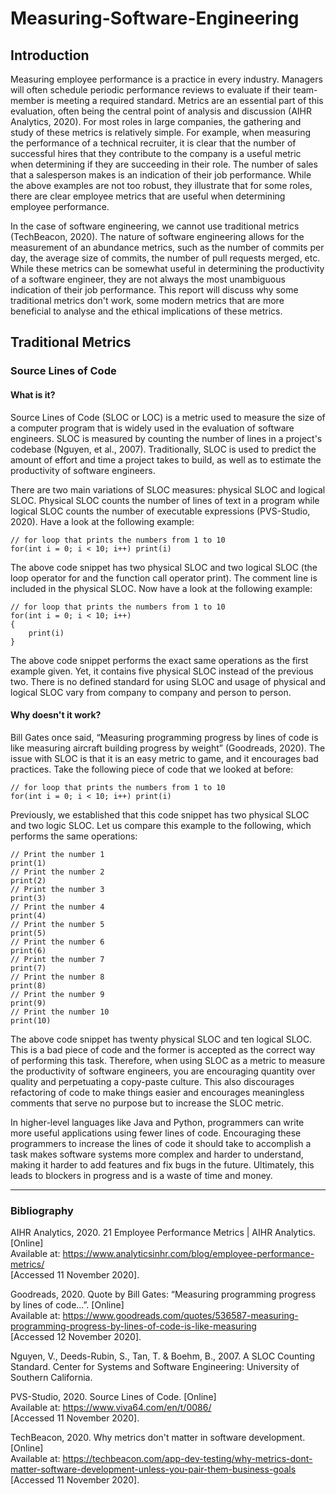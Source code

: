 # Measuring-Software-Engineering
## Introduction
Measuring employee performance is a practice in every industry. Managers will often schedule periodic performance reviews to evaluate if their team-member is meeting a required standard. Metrics are an essential part of this evaluation, often being the central point of analysis and discussion (AIHR Analytics, 2020). For most roles in large companies, the gathering and study of these metrics is relatively simple. For example, when measuring the performance of a technical recruiter, it is clear that the number of successful hires that they contribute to the company is a useful metric when determining if they are succeeding in their role. The number of sales that a salesperson makes is an indication of their job performance. While the above examples are not too robust, they illustrate that for some roles, there are clear employee metrics that are useful when determining employee performance.  

In the case of software engineering, we cannot use traditional metrics (TechBeacon, 2020). The nature of software engineering allows for the measurement of an abundance metrics, such as the number of commits per day, the average size of commits, the number of pull requests merged, etc. While these metrics can be somewhat useful in determining the productivity of a software engineer, they are not always the most unambiguous indication of their job performance. This report will discuss why some traditional metrics don't work, some modern metrics that are more beneficial to analyse and the ethical implications of these metrics. 

## Traditional Metrics
### Source Lines of Code
#### What is it?
Source Lines of Code (SLOC or LOC) is a metric used to measure the size of a computer program that is widely used in the evaluation of software engineers. SLOC is measured by counting the number of lines in a project's codebase (Nguyen, et al., 2007). Traditionally, SLOC is used to predict the amount of effort and time a project takes to build, as well as to estimate the productivity of software engineers.  

There are two main variations of SLOC measures: physical SLOC and logical SLOC. Physical SLOC counts the number of lines of text in a program while logical SLOC counts the number of executable expressions (PVS-Studio, 2020). Have a look at the following example:  

```
// for loop that prints the numbers from 1 to 10
for(int i = 0; i < 10; i++) print(i)
```
The above code snippet has two physical SLOC and two logical SLOC (the loop operator for and the function call operator print). The comment line is included in the physical SLOC. Now have a look at the following example:

```
// for loop that prints the numbers from 1 to 10
for(int i = 0; i < 10; i++) 
{
    print(i)
}
```
The above code snippet performs the exact same operations as the first example given. Yet, it contains five physical SLOC instead of the previous two. There is no defined standard for using SLOC and usage of physical and logical SLOC vary from company to company and person to person.

#### Why doesn't it work?
Bill Gates once said, “Measuring programming progress by lines of code is like measuring aircraft building progress by weight” (Goodreads, 2020). The issue with SLOC is that it is an easy metric to game, and it encourages bad practices. Take the following piece of code that we looked at before:  

```
// for loop that prints the numbers from 1 to 10
for(int i = 0; i < 10; i++) print(i)
```
Previously, we established that this code snippet has two physical SLOC and two logic SLOC. Let us compare this example to the following, which performs the same operations:
```
// Print the number 1
print(1)
// Print the number 2
print(2)
// Print the number 3
print(3)
// Print the number 4
print(4)
// Print the number 5
print(5)
// Print the number 6
print(6)
// Print the number 7
print(7)
// Print the number 8
print(8)
// Print the number 9
print(9)
// Print the number 10
print(10)
```
The above code snippet has twenty physical SLOC and ten logical SLOC. This is a bad piece of code and the former is accepted as the correct way of performing this task. Therefore, when using SLOC as a metric to measure the productivity of software engineers, you are encouraging quantity over quality and perpetuating a copy-paste culture. This also discourages refactoring of code to make things easier and encourages meaningless comments that serve no purpose but to increase the SLOC metric.  

In higher-level languages like Java and Python, programmers can write more useful applications using fewer lines of code. Encouraging these programmers to increase the lines of code it should take to accomplish a task makes software systems more complex and harder to understand, making it harder to add features and fix bugs in the future. Ultimately, this leads to blockers in progress and is a waste of time and money.

-----
### Bibliography
AIHR Analytics, 2020. 21 Employee Performance Metrics | AIHR Analytics. [Online]  
Available at: https://www.analyticsinhr.com/blog/employee-performance-metrics/  
[Accessed 11 November 2020].  

Goodreads, 2020. Quote by Bill Gates: “Measuring programming progress by lines of code...”. [Online]  
Available at: https://www.goodreads.com/quotes/536587-measuring-programming-progress-by-lines-of-code-is-like-measuring  
[Accessed 12 November 2020].  

Nguyen, V., Deeds-Rubin, S., Tan, T. & Boehm, B., 2007. A SLOC Counting Standard. Center for Systems and Software Engineering: University of Southern California.  

PVS-Studio, 2020. Source Lines of Code. [Online]  
Available at: https://www.viva64.com/en/t/0086/  
[Accessed 11 November 2020].  

TechBeacon, 2020. Why metrics don't matter in software development. [Online]  
Available at: https://techbeacon.com/app-dev-testing/why-metrics-dont-matter-software-development-unless-you-pair-them-business-goals  
[Accessed 11 November 2020].  









